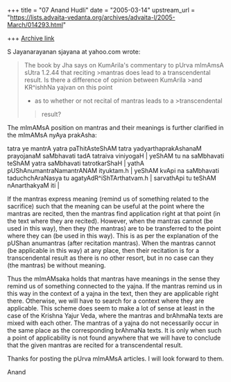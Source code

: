+++
title = "07 Anand Hudli"
date = "2005-03-14"
upstream_url = "https://lists.advaita-vedanta.org/archives/advaita-l/2005-March/014293.html"

+++
[Archive link](https://lists.advaita-vedanta.org/archives/advaita-l/2005-March/014293.html)

S Jayanarayanan sjayana at yahoo.com wrote:
>The book by Jha says on KumArila's commentary to pUrva mImAmsA sUtra 1.2.44 
>that reciting >mantras does lead to a transcendental result. Is there a 
>difference of opinion between KumArila >and KR^ishhNa yajvan on this point 
>- as to whether or not recital of mantras leads to a >transcendental 
> >result?

The mImAMsA position on mantras and their meanings is further clarified in 
the mImAMsA nyAya prakAsha:

tatra ye mantrA yatra paThitAsteShAM tatra yadyarthaprakAshanaM prayojanaM 
saMbhavati tadA tatraiva viniyogaH | yeShAM tu na saMbhavati teShAM yatra 
saMbhavati tatrotkarShaH | yathA pUShAnumantraNamantrANAM ityuktam.h | 
yeShAM kvApi na saMbhavati taduchchAraNasya tu agatyAdR^iShTArthatvam.h | 
sarvathApi tu teShAM nAnarthakyaM iti |

If the mantras express meaning (remind us of something related to the 
sacrifice) such that the meaning can be useful at the point where the 
mantras are recited, then the mantras find application right at that point 
(in the text where they are recited). However, when the mantras cannot (be 
used in this way), then they (the mantras) are to be transferred to the 
point where they can (be used in this way). This is as per the explanation 
of the pUShan anumantras (after recitation mantras). When the mantras cannot 
(be applicable in this way) at any place, then their recitation is for a 
transcendental result as there is no other resort, but in no case can they 
(the mantras) be without meaning.

Thus the mImAMsaka holds that mantras have meanings in the sense they remind 
us of something connected to the yajna. If the mantras remind us in this way 
in the context of a yajna in the text, then they are applicable right there. 
Otherwise, we will have to search for a context where they are applicable. 
This scheme does seem to make a lot of sense at least in the case of the 
Krishna Yajur Veda, where the mantras and brAhmaNa texts are mixed with each 
other. The mantras of a yajna do not necessarily occur in the same place as 
the corresponding brAhmaNa texts. It is only when such a point of 
applicability is not found anywhere that we will have to conclude that the 
given mantras are recited for a  transcendental result.

Thanks for posting the pUrva mImAMsA articles. I will look forward to them.

Anand




